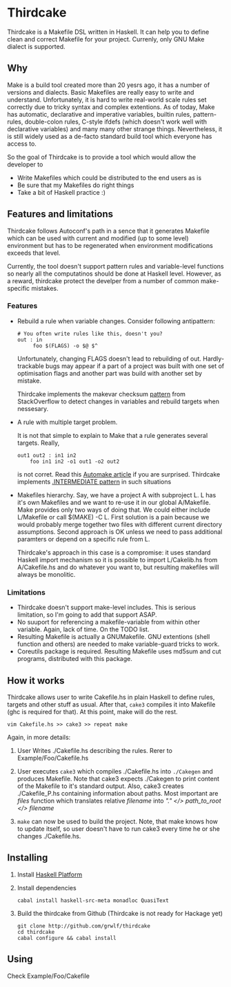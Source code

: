 Thirdcake
=========

Thirdcake is a Makefile DSL written in Haskell. It can help you to define clean
and correct Makefile for your project. Currenly, only GNU Make dialect is
supported.

Why
---

Make is a build tool created more than 20 yesrs ago, it has a number of versions
and dialects. Basic Makefiles are really easy to write and understand.
Unfortunately, it is hard to write real-world scale rules set correctly due to
tricky syntax and complex extentions. As of today, Make has automatic,
declarative and imperative variables, builtin rules, pattern-rules, double-colon
rules, C-style ifdefs (which doesn't work well with declarative variables) and
many many other strange things. Nevertheless, it is still widely used as a
de-facto standard build tool which everyone has access to.

So the goal of Thirdcake is to provide a tool which would allow the developer to

  * Write Makefiles which could be distributed to the end users as is
  * Be sure that my Makefiles do right things
  * Take a bit of Haskell practice :)

Features and limitations
------------------------

Thirdcake follows Autoconf's path in a sence that it generates Makefile which
can be used with current and modified (up to some level) environment but has to
be regenerated when environment modifications exceeds that level.

Currently, the tool doesn't support pattern rules and variable-level functions
so nearly all the computatinos should be done at Haskell level. However, as a
reward, thirdcake protect the develper from a number of common make-specific
mistakes.

### Features

  * Rebuild a rule when variable changes. Consider following antipattern:

        # You often write rules like this, doesn't you?
        out : in
             foo $(FLAGS) -o $@ $^

    Unfortunately, changing FLAGS doesn't lead to rebuilding of out.
    Hardly-trackable bugs may appear if a part of a project was built with one
    set of optimisation flags and another part was build with another set by
    mistake.

    Thirdcake implements the makevar checksum
    [pattern](http://stackoverflow.com/a/17830736/1133157) from StackOverflow to
    detect changes in variables and rebuild targets when nessesary.
 
  * A rule with multiple target problem.
    
    It is not that simple to explain to Make that a rule generates several
    targets. Really,
        
        out1 out2 : in1 in2
            foo in1 in2 -o1 out1 -o2 out2

    is not corret. Read this [Automake
    article](http://www.gnu.org/software/automake/manual/html_node/Multiple-Outputs.html#Multiple-Outputs)
    if you are surprised. Thirdcake implements [.INTERMEDIATE
      pattern](http://stackoverflow.com/a/10609434/1133157) in such situations

  * Makefiles hierarchy. Say, we have a project A with subproject L. L has it's
    own Makefiles and we want to re-use it in our global A/Makefile. Make
    provides only two ways of doing that. We could either include L/Makefile or
    call $(MAKE) -C L. First solution is a pain because we would probably merge
    together two files with different current directory assumptions. Second
    approach is OK unless we need to pass additional paramters or depend on a
    specific rule from L.

    Thirdcake's approach in this case is a compromise: it uses standard Haskell
    import mechanism so it is possible to import L/Cakelib.hs from
    A/Cakefile.hs and do whatever you  want to, but resulting makefiles will
    always be monolitic.

### Limitations

  * Thirdcake doesn't support make-level includes. This is serious limitation,
    so I'm going to add that support ASAP.
  * No suuport for referencing a makefile-variable from within other variable.
    Again, lack of time. On the TODO list.
  * Resulting Makefile is actually a GNUMakefile. GNU extentions (shell function
    and others) are needed to make variable-guard tricks to work.
  * Coreutils package is required. Resulting Makefile uses md5sum and cut
    programs, distributed with this package.


How it works
------------


Thirdcake allows user to write Cakefile.hs in plain Haskell to define rules,
targets and other stuff as usual. After that, `cake3` compiles it into Makefile
(ghc is required for that). At this point, make will do the rest.

    vim Cakefile.hs >> cake3 >> repeat make

Again, in more details:

  1. User Writes ./Cakefile.hs describing the rules. Rerer to
     Example/Foo/Cakefile.hs

  2. User executes `cake3` which compiles ./Cakefile.hs into `./Cakegen` and
     produces Makefile. Note that cake3 expects ./Cakegen to print content of
     the Makefile to it's standard output. Also, cake3 creates ./Cakefile_P.hs
     containing information about paths. Most important are _files_ function which
     translates relative _filename_ into _"." </> path_to_root </> filename_

  3. `make` can now be used to build the project. Note, that make knows how to
     update itself, so user doesn't have to run cake3 every time he or she
     changes ./Cakefile.hs.


Installing
----------

  1. Install [Haskell Platform](http://www.haskell.org/platform/)

  2. Install dependencies
    
         cabal install haskell-src-meta monadloc QuasiText

  3. Build the thirdcake from Github (Thirdcake is not ready for Hackage yet)

         git clone http://github.com/grwlf/thirdcake
         cd thirdcake
         cabal configure && cabal install

Using
-----

Check Example/Foo/Cakefile



